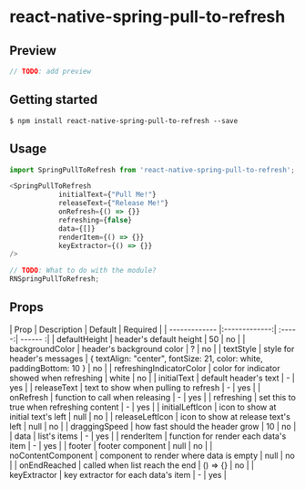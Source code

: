 
# react-native-spring-pull-to-refresh

## Preview

```javascript
// TODO: add preview
```

## Getting started

`$ npm install react-native-spring-pull-to-refresh --save`

## Usage
```javascript
import SpringPullToRefresh from 'react-native-spring-pull-to-refresh';

<SpringPullToRefresh
            initialText={"Pull Me!"}
            releaseText={"Release Me!"}
            onRefresh={() => {}}
            refreshing={false}
            data={[]}
            renderItem={() => {}} 
            keyExtractor={() => {}}
/>

// TODO: What to do with the module?
RNSpringPullToRefresh;
```

## Props

| Prop        | Description           | Default  | Required | 
| ------------- |:-------------:| :-----:| ------ :|
| defaultHeight   | header's default height | 50 | no |
| backgroundColor | header's background color | ? | no |
| textStyle | style for header's messages | { textAlign: "center", fontSize: 21, color: white, paddingBottom: 10 } | no |
| refreshingIndicatorColor | color for indicator showed when refreshing | white | no |
| initialText | default header's text | - | yes |
| releaseText | text to show when pulling to refresh | - | yes |
| onRefresh | function to call when releasing | - | yes |
| refreshing | set this to true when refreshing content | - | yes |
| initialLeftIcon | icon to show at initial text's left | null | no |
| releaseLeftIcon | icon to show at release text's left | null | no |
| draggingSpeed | how fast should the header grow | 10 | no |
| data | list's items | - | yes |
| renderItem | function for render each data's item | - | yes |
| footer | footer component | null | no |
| noContentComponent | component to render where data is empty | null | no |
| onEndReached | called when list reach the end | () => {} | no |
| keyExtractor | key extractor for each data's item | - | yes |